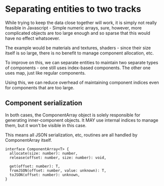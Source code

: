 # Separating entities to two tracks
While trying to keep the data close together will work, it is simply not really
feasible in Javascript - Simple numeric arrays, sure, however, more complicated
objects are too large enough and so sparse that this would have no effect
whatsoever.

The example would be materials and textures, shaders - since their size itself
is so large, there is no benefit to manage component allocation, etc.

To improve on this, we can separate entities to maintain two separate types of
components - one still uses index-based components. The other one uses map,
just like regular components.

Using this, we can reduce overhead of maintaining component indices even for
components that are too large.

## Component serialization
In both cases, the ComponentArray object is solely responsible for generating
inner-component objects. It MAY use internal indices to manage them, but
it won't be visible in this case.

This means all JSON serialization, etc, routines are all handled by
ComponentArray itself.

```tsx
interface ComponentArray<T> {
  allocate(size: number): number,
  release(offset: number, size: number): void,

  get(offset: number): T,
  fromJSON(offset: number, value: unknown): T,
  toJSON(offset: number): unknown,
}
```
